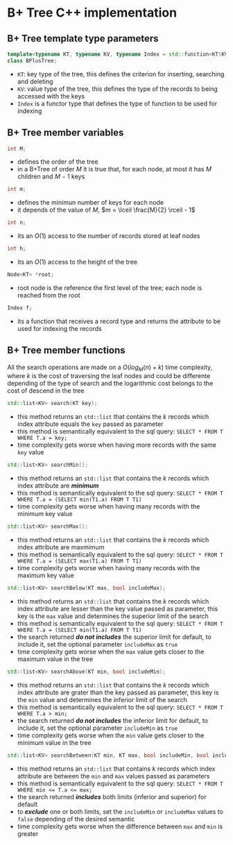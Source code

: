 # B+ Tree C++ implementation

## B+ Tree template type parameters
```c++
template<typename KT, typename KV, typename Index = std::function<KT(KV)>>
class BPlusTree;
```

- ```KT```: key type of the tree, this defines the criterion for inserting, searching and deleting
- ```KV```: value type of the tree, this defines the type of the records to being accessed with the keys
- ```Index``` is a functor type that defines the type of function to be used for indexing

## B+ Tree member variables

```c++
int M;
```
- defines the order of the tree
- in a B+Tree of order $M$ it is true that, for each node, at most it has $M$ children and $M-1$ keys

```c++
int m;
```
- defines the minimun number of keys for each node
- it depends of the value of $M$, $m = \lceil \frac{M}{2} \rceil - 1$

```c++
int n;
```
- its an $O(1)$ access to the number of records stored at leaf nodes

```c++
int h;
```
- its an $O(1)$ access to the height of the tree

```c++
Node<KT> *root;
```
- root node is the reference the first level of the tree; each node is reached from the root

```c++
Index f;
```
- its a function that receives a record type and returns the attribute to be used for indexing the records


## B+ Tree member functions

All the search operations are made on a $O(log_{M}(n) + k)$ time complexity, where $k$ is the cost of traversing the leaf nodes and could be differente depending of the type of search and the logarithmic cost belongs to the cost of descend in the tree

```c++
std::list<KV> search(KT key);
```
- this method returns an ```std::list``` that contains the $k$ records which index attribute equals the ```key``` passed as parameter
- this method is semantically equivalent to the sql query: ```SELECT * FROM T WHERE T.a = key;```
- time complexity gets worse when having more records with the same ```key``` value


```c++
std::list<KV> searchMin();
```
- this method returns an ```std::list``` that contains the $k$ records which index attribute are ***minimum***
- this method is semantically equivalent to the sql query: ```SELECT * FROM T WHERE T.a = (SELECT min(T1.a) FROM T T1)```
- time complexity gets worse when having many records with the minimum key value


```c++
std::list<KV> searchMax();
```
- this method returns an ```std::list``` that contains the $k$ records which index attribute are maxmimum
- this method is semantically equivalent to the sql query: ```SELECT * FROM T WHERE T.a = (SELECT max(T1.a) FROM T T1)```
- time complexity gets worse when having many records with the maximum key value


```c++
std::list<KV> searchBelow(KT max, bool includeMax);
```
- this method returns an ```std::list``` that contains the $k$ records which index attribute are lesser than the key value passed as parameter, this key is the ```max``` value and determines the superior limit of the search
- this method is semantically equivalent to the sql query: ```SELECT * FROM T WHERE T.a = (SELECT min(T1.a) FROM T T1)```
- the search returned ***do not includes*** the superior limit for default, to include it, set the optional parameter ```includeMax``` as ```true```
- time complexity gets worse when the ```max``` value gets closer to the maximum value in the tree


```c++
std::list<KV> searchAbove(KT min, bool includeMin);
```
- this method returns an ```std::list``` that contains the $k$ records which index attribute are grater than the key passed as parameter, this key is the ```min``` value and determines the inferior limit of the search
- this method is semantically equivalent to the sql query: ```SELECT * FROM T WHERE T.a > min;```
- the search returned ***do not includes*** the inferior limit for default, to include it, set the optional parameter ```includeMin``` as ```true```
- time complexity gets worse when the ```min``` value gets closer to the minimum value in the tree

```c++
std::list<KV> searchBetween(KT min, KT max, bool includeMin, bool includeMax);
```
- this method returns an ```std::list``` that contains $k$ records which index attribute are between the ```min``` and ```max``` values passed as parameters
- this method is semantically equivalent to the sql query: ```SELECT * FROM T WHERE min <= T.a <= max;```
- the search returned ***includes*** both limits (inferior and superior) for default
- to ***exclude*** one or both limits, set the ```includeMin``` or ```includeMax``` values to ```false``` depending of the desired semantic
- time complexity gets worse when the difference between ```max``` and ```min``` is greater
